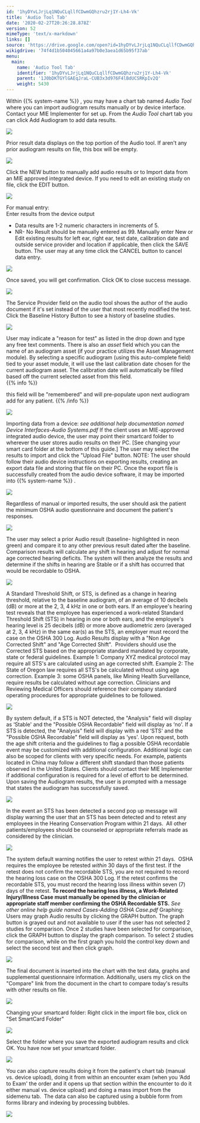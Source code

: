 ```yaml
---
id: '1hyDYvLJrjLq1NQuCLqllfCDwmGQhzru2rj1Y-Lh4-Vk'
title: 'Audio Tool Tab'
date: '2020-02-27T20:26:28.878Z'
version: 52
mimeType: 'text/x-markdown'
links: []
source: 'https://drive.google.com/open?id=1hyDYvLJrjLq1NQuCLqllfCDwmGQhzru2rj1Y-Lh4-Vk'
wikigdrive: '74f4d1b504045661a4a97b0e3aea1d65b95f37ab'
menu:
  main:
    name: 'Audio Tool Tab'
    identifier: '1hyDYvLJrjLq1NQuCLqllfCDwmGQhzru2rj1Y-Lh4-Vk'
    parent: '1J0bDKTGYlGAEqJraL-CUB3x3d976F4lBdUCSRKpIv2Q'
    weight: 5430
---
```

Within {{% system-name %}} , you may have a chart tab named *Audio Tool* where you can import audiogram results manually or by device interface. Contact your MIE Implementer for set up. From the *Audio Tool* chart tab you can click Add Audiogram to add data results.
  
![](../audio-tool-tab.assets/63f90f377c62e7b16442edce0c25dd33.png)  

Prior result data displays on the top portion of the Audio tool. If aren't any prior audiogram results on file, this box will be empty.
  
![](../audio-tool-tab.assets/36f33d23d67413c22113ec5cced7bc11.png)  

Click the NEW button to manually add audio results or to Import data from an MIE approved integrated device. If you need to edit an existing study on file, click the EDIT button.
  
![](../audio-tool-tab.assets/2c3f9d161d7d2955263ad0172d450949.jpg)  

For manual entry:  
Enter results from the device output
* Data results are 1-2 numeric characters in increments of 5.
* NR- No Result should be manually entered as 99.
Manually enter New or Edit existing results for left ear, right ear, test date, calibration date and outside service provider and location if applicable, then click the SAVE button. The user may at any time click the CANCEL button to cancel data entry.
  
![](../audio-tool-tab.assets/14e788c48a9657e3ac627662f50b23f6.jpg)  

Once saved, you will get confirmation. Click OK to close success message.
  
![](../audio-tool-tab.assets/7fd93c71e175bfb85ddd6cb65738f174.png)  

The Service Provider field on the audio tool shows the author of the audio document if it's set instead of the user that most recently modified the test.  
Click the Baseline History Button to see a history of baseline studies.
  
![](../audio-tool-tab.assets/bd9cdc2db2d2e817ce180378a8b5424b.png)  

User may indicate a "reason for test" as listed in the drop down and type any free text comments. There is also an *asset* field which you can the name of an audiogram asset (if your practice utilizes the Asset Management module). By selecting a specific audiogram (using this auto-complete field) tied to your asset module, it will use the last calibration date chosen for the current audiogram asset. The calibration date will automatically be filled based off the current selected asset from this field.  
{{% info %}}

this field will be "remembered" and will pre-populate upon next audiogram add for any patient.
{{% /info %}}
  
![](../audio-tool-tab.assets/a3940329aeeed54a177e2f12923dceb8.png)  

Importing data from a device: *see additional help documentation named Device Interfaces-Audio Systems.pdf*
If the client uses an MIE-approved integrated audio device, the user may point their smartcard folder to wherever the user stores audio results on their PC. [See changing your smart card folder at the bottom of this guide.] The user may select the results to import and click the "Upload File" button. NOTE: The user should follow their audio device instructions on exporting results, creating an export data file and storing that file on their PC. Once the export file is successfully created from the audio device software, it may be imported into {{% system-name %}} .
  
![](../audio-tool-tab.assets/3c316567df2bc30a405943ec8db1960d.png)  

Regardless of manual or imported results, the user should ask the patient the minimum OSHA audio questionnaire and document the patient's responses.
  
![](../audio-tool-tab.assets/bbc169b0ae48a5b63f97857fdf1d2e06.png)  

The user may select a prior Audio result (baseline- highlighted in neon green) and compare it to any other previous result dated after the baseline. Comparison results will calculate any shift in hearing and adjust for normal age corrected hearing deficits. The system will then analyze the results and determine if the shifts in hearing are Stable or if a shift has occurred that would be recordable to OSHA.
  
![](../audio-tool-tab.assets/ab393b6c642666b31611db52b7c71114.jpg)  

A Standard Threshold Shift, or STS, is defined as a change in hearing threshold, relative to the baseline audiogram, of an average of 10 decibels (dB) or more at the 2, 3, 4 kHz in one or both ears. If an employee's hearing test reveals that the employee has experienced a work-related Standard Threshold Shift (STS) in hearing in one or both ears, and the employee's hearing level is 25 decibels (dB) or more above audiometric zero (averaged at 2, 3, 4 kHz) in the same ear(s) as the STS, an employer must record the case on the OSHA 300 Log.
Audio Results display with a "Non Age Corrected Shift" and "Age Corrected Shift".  Providers should use the Corrected STS based on the appropriate standard mandated by corporate, state or federal guidelines. Example 1: Company XYZ medical protocol may require all STS's are calculated using an age corrected shift. Example 2: The State of Oregon law requires all STS's be calculated without using age correction. Example 3: some OSHA panels, like Mining Health Surveillance, require results be calculated without age correction. Clinicians and Reviewing Medical Officers should reference their company standard operating procedures for appropriate guidelines to be followed.
  
![](../audio-tool-tab.assets/a21b4467dc19cf0455d16ff689fbd5df.jpg)  

By system default, if a STS is NOT detected, the "Analysis" field will display as ‘Stable' and the "Possible OSHA Recordable" field will display as ‘no'. If a STS is detected, the "Analysis" field will display with a red ‘STS' and the "Possible OSHA Recordable" field will display as ‘yes'.
Upon request, both the age shift criteria and the guidelines to flag a possible OSHA recordable event may be customized with additional configuration. Additional logic can also be scoped for clients with very specific needs. For example, patients located in China may follow a different shift standard than those patients observed in the United States. Clients should contact their MIE Implementer if additional configuration is required for a level of effort to be determined.
Upon saving the Audiogram results, the user is prompted with a message that states the audiogram has successfully saved.
  
![](../audio-tool-tab.assets/f55d4af3251fdc7c42aedc59f38ebd0c.jpg)  

In the event an STS has been detected a second pop up message will display warning the user that an STS has been detected and to retest any employees in the Hearing Conservation Program within 21 days.  All other patients/employees should be counseled or appropriate referrals made as considered by the clinician.
  
![](../audio-tool-tab.assets/50f90c770b0ff1044c2d717d2c95d948.jpg)  

The system default warning notifies the user to retest *within* 21 days.  OSHA requires the employee be retested *within* 30 days of the first test. If the retest does not confirm the recordable STS, you are not required to record the hearing loss case on the OSHA 300 Log. If the retest confirms the recordable STS, you must record the hearing loss illness within seven (7) days of the retest. **To record the hearing loss illness, a Work-Related Injury/Illness Case must manually be opened by the clinician or appropriate staff member confirming the OSHA Recordable STS.** *See other online help guide named Cases-Adding OSHA Case.pdf*
Graphing:
Users may graph Audio results by clicking the GRAPH button. The graph button is grayed out and not available to user if the user has not selected 2 studies for comparison. Once 2 studies have been selected for comparison, click the GRAPH button to display the graph comparison. To select 2 studies for comparison, while on the first graph you hold the control key down and select the second test and then click graph.
  
![](../audio-tool-tab.assets/fdfc0c53c83eb3d850f9ae451c354da1.png)  

The final document is inserted into the chart with the test data, graphs and supplemental questionnaire information. Additionally, users my click on the "Compare" link from the document in the chart to compare today's results with other results on file.
  
![](../audio-tool-tab.assets/9a08f49ecea9a0cc54907eb93a8b3147.png)  

Changing your smartcard folder:
Right click in the import file box, click on "Set SmartCard Folder"
  
![](../audio-tool-tab.assets/c86f7594e7416bfdbe28e9a8933b3fa0.png)  

Select the folder where you save the exported audiogram results and click OK. You have now set your smartcard folder.
  
![](../audio-tool-tab.assets/9c3efc79bdbe5650f23d01470246b771.png)  

You can also capture results doing it from the patient's chart tab (manual vs. device upload), doing it from within an encounter exam (when you ‘Add to Exam' the order and it opens up that section within the encounter to do it either manual vs. device upload) and doing a mass import from the sidemenu tab.  The data can also be captured using a bubble form from forms library and indexing by processing bubbles.
  
![](../audio-tool-tab.assets/a50c6d25ee271a8234b76c3017deae01.png)  

